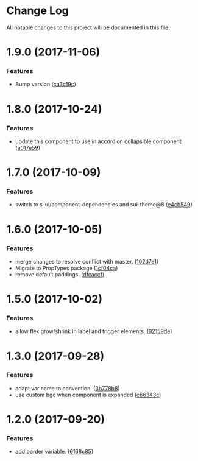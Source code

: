 # Change Log

All notable changes to this project will be documented in this file.

<a name="1.9.0"></a>
# 1.9.0 (2017-11-06)


### Features

* Bump version ([ca3c19c](https://github.com/SUI-Components/sui-components/commit/ca3c19c))



<a name="1.8.0"></a>
# 1.8.0 (2017-10-24)


### Features

* update this component to use in accordion collapsible component ([a017e59](https://github.com/SUI-Components/sui-components/commit/a017e59))



<a name="1.7.0"></a>
# 1.7.0 (2017-10-09)


### Features

* switch to s-ui/component-dependencies and sui-theme@8 ([e4cb549](https://github.com/SUI-Components/sui-components/commit/e4cb549))



<a name="1.6.0"></a>
# 1.6.0 (2017-10-05)


### Features

* merge changes to resolve conflict with master. ([102d7e1](https://github.com/SUI-Components/sui-components/commit/102d7e1))
* Migrate to PropTypes package ([1cf04ca](https://github.com/SUI-Components/sui-components/commit/1cf04ca))
* remove default paddings. ([dfcaccf](https://github.com/SUI-Components/sui-components/commit/dfcaccf))



<a name="1.5.0"></a>
# 1.5.0 (2017-10-02)


### Features

* allow flex grow/shrink in label and trigger elements. ([92159de](https://github.com/SUI-Components/sui-components/commit/92159de))



<a name="1.3.0"></a>
# 1.3.0 (2017-09-28)


### Features

* adapt var name to convention. ([3b778b8](https://github.com/SUI-Components/sui-components/commit/3b778b8))
* use custom bgc when component is expanded ([c66343c](https://github.com/SUI-Components/sui-components/commit/c66343c))



<a name="1.2.0"></a>
# 1.2.0 (2017-09-20)


### Features

* add border variable. ([6168c85](https://github.com/SUI-Components/sui-components/commit/6168c85))



